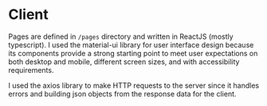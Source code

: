 # Client

Pages are defined in `/pages` directory and written in ReactJS (mostly typescript). I used the material-ui library for user interface design because its components provide a strong starting point to meet user expectations on both desktop and mobile, different screen sizes, and with accessibility requirements.

I used the axios library to make HTTP requests to the server since it handles errors and building json objects from the response data for the client.
